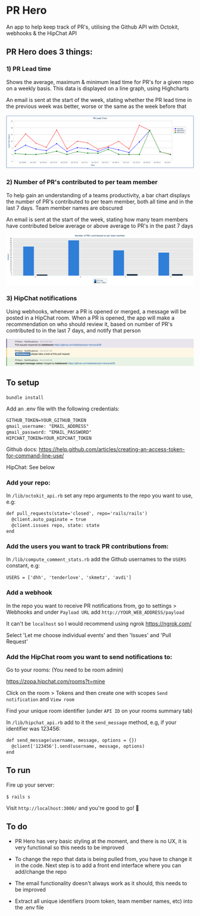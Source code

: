 # PR Hero

An app to help keep track of PR's, utilising the Github API with Octokit, webhooks & the HipChat API

## PR Hero does 3 things:

### 1) PR Lead time

Shows the average, maximum & minimum lead time for PR's for a given repo on a weekly basis. This data is displayed on a line graph, using Highcharts

An email is sent at the start of the week, stating whether the PR lead time in the previous week was better, worse or the same as the week before that

![PR Lead time](/app/assets/images/lead_time.png?raw=true)

### 2) Number of PR's contributed to per team member

To help gain an understanding of a teams productivity, a bar chart displays the number of PR's contributed to per team member, both all time and in the last 7 days. Team member names are obscured

An email is sent at the start of the week, stating how many team members have contributed below average or above average to PR's in the past 7 days

![PR's contributed to](/app/assets/images/contributed_to.png?raw=true)

### 3)  HipChat notifications

Using webhooks, whenever a PR is opened or merged, a message will be posted in a HipChat room. When a PR is opened, the app will make a recommendation on who should review it, based on number of PR's contributed to in the last 7 days, and notify that person

![HipChat notifications](/app/assets/images/hipchat_notifications.png?raw=true)

## To setup

``bundle install``

Add an .env file with the following credentials:

```
GITHUB_TOKEN=YOUR_GITHUB_TOKEN
gmail_username: "EMAIL_ADDRESS"
gmail_password: "EMAIL_PASSWORD"
HIPCHAT_TOKEN=YOUR_HIPCHAT_TOKEN
```

Github docs: https://help.github.com/articles/creating-an-access-token-for-command-line-use/

HipChat: See below

### Add your repo:

In ``/lib/octokit_api.rb`` set any repo arguments to the repo you want to use, e.g:

```
def pull_requests(state='closed', repo='rails/rails')
  @client.auto_paginate = true
  @client.issues repo, state: state
end
```

### Add the users you want to track PR contributions from:

In ``/lib/compute_comment_stats.rb`` add the Github usernames to the ``USERS`` constant, e.g:

``USERS = ['dhh', 'tenderlove', 'skmetz', 'avdi']``

### Add a webhook

In the repo you want to receive PR notifications from, go to settings > Webhooks and under ``Payload URL`` add ``http://YOUR_WEB_ADDRESS/payload``

It can't be ``localhost`` so I would recommend using ngrok https://ngrok.com/

Select 'Let me choose individual events' and then 'Issues' and 'Pull Request'

### Add the HipChat room you want to send notifications to:

Go to your rooms: (You need to be room admin)

https://zopa.hipchat.com/rooms?t=mine

Click on the room > Tokens and then create one with scopes ``Send notification`` and ``View room``

Find your unique room identifier (under ``API ID`` on your rooms summary tab)

In ``/lib/hipchat_api.rb`` add to it the ``send_message`` method, e.g, if your identifier was 123456:

```
def send_message(username, message, options = {})
  @client['123456'].send(username, message, options)
end
```

## To run

Fire up your server:

``$ rails s``

Visit ``http://localhost:3000/`` and you're good to go! :tada:

## To do

- PR Hero has very basic styling at the moment, and there is no UX, it is very functional so this needs to be improved

- To change the repo that data is being pulled from, you have to change it in the code. Next step is to add a front end interface where you can add/change the repo

- The email functionality doesn't always work as it should, this needs to be improved

- Extract all unique identifiers (room token, team member names, etc) into the .env file
